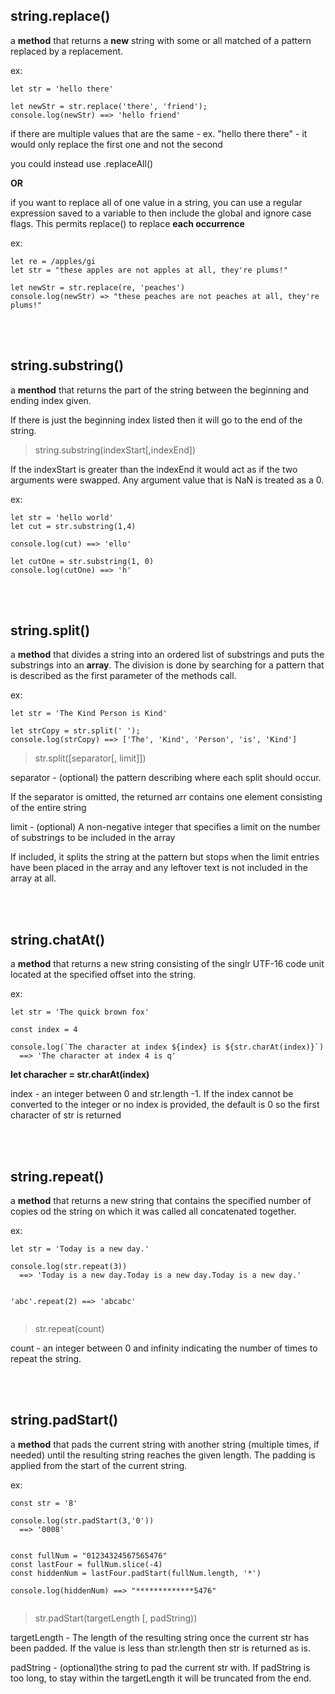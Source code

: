 ## string.replace() 

a **method** that returns a **new** string with some or all matched of a pattern replaced by a replacement.

ex: 
```
let str = 'hello there'

let newStr = str.replace('there', 'friend');
console.log(newStr) ==> 'hello friend'
```

if there are multiple values that are the same - 
ex. "hello there there" - it would only replace the first one and not the second

you could instead use .replaceAll() 

**OR**

if you want to replace all of one value in a string, you can use a regular expression saved to a variable to then include the global and ignore case flags. This permits replace() to replace **each occurrence** 

ex:
```
let re = /apples/gi
let str = "these apples are not apples at all, they're plums!"

let newStr = str.replace(re, 'peaches')
console.log(newStr) => "these peaches are not peaches at all, they're plums!"

```

<br></br>


## string.substring()

a **menthod** that returns the part of the string between the beginning and ending index given.

If there is just the beginning index listed then it will go to the end of the string.

>string.substring(indexStart[,indexEnd])

If the indexStart is greater than the indexEnd it would act as if the two arguments were swapped. Any argument value that is NaN is treated as a 0.

ex:
```
let str = 'hello world'
let cut = str.substring(1,4)

console.log(cut) ==> 'ello'

let cutOne = str.substring(1, 0)
console.log(cutOne) ==> 'h'
```


<br></br>


## string.split() 

a **method** that divides a string into an ordered list of substrings and puts the substrings into an **array**. The division is done by searching for a pattern that is described as the first parameter of the methods call.

ex: 
```
let str = 'The Kind Person is Kind'

let strCopy = str.split(' ');
console.log(strCopy) ==> ['The', 'Kind', 'Person', 'is', 'Kind']
```

>str.split([separator[, limit]])

separator - (optional) the pattern describing where each split should occur. 

If the separator is omitted, the returned arr contains one element consisting of the entire string

limit - (optional) A non-negative integer that specifies a limit on the number of substrings to be included in the array

If included, it splits the string at the pattern but stops when the limit entries have been placed in the array and any leftover text is not included in the array at all. 



<br></br>


## string.chatAt() 

a **method** that returns a new string consisting of the singlr UTF-16 code unit located at the specified offset into the string.

ex: 
```
let str = 'The quick brown fox'

const index = 4

console.log(`The character at index ${index} is ${str.charAt(index)}`)
  ==> 'The character at index 4 is q'
```

**let characher = str.charAt(index)**

index - an integer between 0 and str.length -1. If the index cannot be converted to the integer or no index is provided, the default is 0 so the first character of str is returned 


<br></br>


## string.repeat() 

a **method** that returns a new string that contains the specified number of copies od the string on which it was called all concatenated together.

ex: 
```
let str = 'Today is a new day.'

console.log(str.repeat(3))
  ==> 'Today is a new day.Today is a new day.Today is a new day.'
  
  
'abc'.repeat(2) ==> 'abcabc'
  
```
> str.repeat(count)

count - an integer between 0 and infinity indicating the number of times to repeat the string.

<br></br>

## string.padStart() 

a **method** that pads the current string with another string (multiple times, if needed) until the resulting string reaches the given length. The padding is applied from the start of the current string. 

ex: 
```
const str = '8'

console.log(str.padStart(3,'0'))
  ==> '0008'
  
  
const fullNum = "01234324567565476"
const lastFour = fullNum.slice(-4)
const hiddenNum = lastFour.padStart(fullNum.length, '*')

console.log(hiddenNum) ==> "*************5476"
  
```
> str.padStart(targetLength [, padString))

targetLength - The length of the resulting string once the current str has been padded. If the value is less than str.length then str is returned as is. 

padString - (optional)the string to pad the current str with. If padString is too long, to stay within the targetLength it will be truncated from the end.

<br></br>
